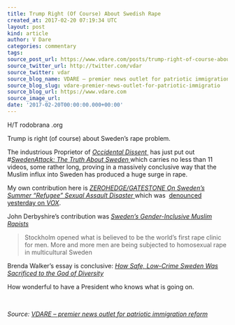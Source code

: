 ```yaml
---
title: Trump Right (Of Course) About Swedish Rape
created_at: 2017-02-20 07:19:34 UTC
layout: post
kind: article
author: V Dare
categories: commentary
tags: 
source_post_url: https://www.vdare.com/posts/trump-right-of-course-about-swedish-rape
source_twitter_url: http://twitter.com/vdar
source_twitter: vdar
source_blog_name: VDARE – premier news outlet for patriotic immigration reform
source_blog_slug: vdare-premier-news-outlet-for-patriotic-immigratio
source_blog_url: https://www.vdare.com
source_image_url: 
date: '2017-02-20T00:00:00.000+00:00'
---
```

<div class="pf-content"><p>H/T rodobrana .org</p>
<p>Trump is right (of course) about Sweden’s rape problem.</p>
<p>The industrious Proprietor of <a href="https://www.google.com/webhp?sourceid=chrome-instant&amp;rlz=1C1EODB_enUS518US518&amp;ion=1&amp;espv=2&amp;ie=UTF-8#q=site:vdare.com+Occidental+Dissent"><em>Occidental Dissent </em></a> has just put out #<a href="http://www.occidentaldissent.com/2017/02/20/swedenattack-the-truth-about-sweden/"><em>SwedenAttack: The Truth About Sweden</em> </a>which carries no less than 11 videos, some rather long, proving in a massively conclusive way that the Muslim influx into Sweden has produced a huge surge in rape.</p>
<p>My own contribution here is <a href="http://www.vdare.com/posts/zerohedgegatestone-on-swedens-summer-refugee-sexual-assault-disaster"><em>ZEROHEDGE/GATESTONE On Sweden’s Summer “Refugee” Sexual Assault Disaster</em> </a>which was  <a href="http://www.vox.com/world/2017/2/19/14662244/trump-sweden-terrorist-attack-fake">denounced yesterday on <em>VOX</em></a>.</p><!-- TAG START { player: "7518-804336-VDare - Outstream - Rev", owner: "ONE Video by AOL", for: "ONE Video by AOL" - BEINJS } --><div id="57966237cc52c74a5e1363c4" class="vdb_player vdb_57966237cc52c74a5e1363c456bcd17ce4b018167fea5539">    <script type="text/javascript" src="//delivery.vidible.tv/jsonp/pid=57966237cc52c74a5e1363c4/56bcd17ce4b018167fea5539_bein.js"></script></div><!-- TAG END { date: 07/25/16 } -->
<p>John Derbyshire’s contribution was <a href="http://www.vdare.com/posts/swedens-gender-inclusive-muslim-rapists"><em>Sweden’s Gender-Inclusive Muslim Rapists </em></a></p>
<blockquote><p>Stockholm opened what is believed to be the world’s first rape clinic for men. More and more men are being subjected to homosexual rape in multicultural Sweden</p></blockquote>
<p>Brenda Walker’s essay is conclusive: <a href="http://www.vdare.com/posts/how-safe-low-crime-sweden-was-sacrificed-to-the-god-of-diversity"><em>How Safe, Low-Crime Sweden Was Sacrificed to the God of Diversity</em></a></p>
<p>How wonderful to have a President who knows what is going on.</p>
<p>&nbsp;</p>
</div><div class="">
    <i>Source: <a href="https://www.vdare.com">VDARE – premier news outlet for patriotic immigration reform</a></i>
</div>
